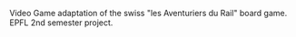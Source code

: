 Video Game adaptation of the swiss "les Aventuriers du Rail" board game. EPFL 2nd semester project.
